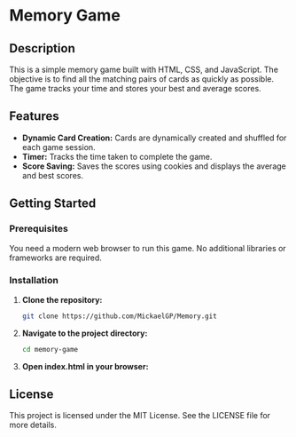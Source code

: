 # Memory Game

## Description
This is a simple memory game built with HTML, CSS, and JavaScript. The objective is to find all the matching pairs of cards as quickly as possible. The game tracks your time and stores your best and average scores.

## Features
- **Dynamic Card Creation:** Cards are dynamically created and shuffled for each game session.
- **Timer:** Tracks the time taken to complete the game.
- **Score Saving:** Saves the scores using cookies and displays the average and best scores.

## Getting Started

### Prerequisites
You need a modern web browser to run this game. No additional libraries or frameworks are required.

### Installation
1. **Clone the repository:**
   ```bash
   git clone https://github.com/MickaelGP/Memory.git

2. **Navigate to the project directory:**
   ```bash
   cd memory-game
   
3. **Open index.html in your browser:**

## License
This project is licensed under the MIT License. See the LICENSE file for more details.
